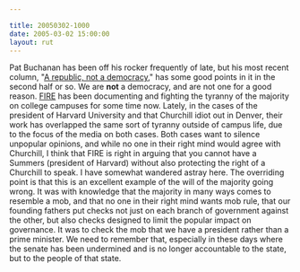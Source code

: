```yaml
---

title: 20050302-1000
date: 2005-03-02 15:00:00
layout: rut
---
```


<p> Pat Buchanan has been off his rocker
frequently of late, but his most recent column, "<a href="http://www.wnd.com/news/article.asp?ARTICLE_ID=43106">A
republic, not a democracy</a>," has some good points in it
in the second half or so.  We are <strong>not</strong>
a democracy, and are not one for a good reason.  <a href="http://www.thefire.org/">FIRE</a> has been documenting
and fighting the tyranny of the majority on college campuses for
some time now.  Lately, in the cases of the president of Harvard
University and that Churchill idiot out in Denver, their work has
overlapped the same sort of tyranny outside of campus life, due to
the focus of the media on both cases.  Both cases want to silence
unpopular opinions, and while no one in their right mind would agree
with Churchill, I think that FIRE is right in arguing that you cannot
have a Summers (president of Harvard) without also protecting the
right of a Churchill to speak.  I have somewhat wandered astray here.
The overriding point is that this is an excellent example of the
will of the majority going wrong.  It was with knowledge that the
majority in many ways comes to resemble a mob, and that no one in
their right mind wants mob rule, that our founding fathers put
checks not just on each branch of government against the other,
but also checks designed to limit the popular impact on governance.
It was to check the mob that we have a president rather than a
prime minister.  We need to remember that, especially in these days
where the senate has been undermined and is no longer accountable
to the state, but to the people of that state.</p>

